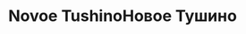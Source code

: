 ---
title: ['Novoe Tushino', 'Новое Тушино']
categories: [territories, small objects]
designEnd: 2017
---